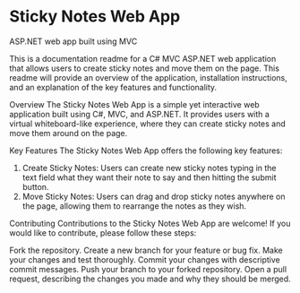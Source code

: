 # Sticky Notes Web App
ASP.NET web app built using MVC

This is a documentation readme for a C# MVC ASP.NET web application that allows users to create sticky notes and move them on the page. This readme will provide an overview of the application, installation instructions, and an explanation of the key features and functionality.

Overview
The Sticky Notes Web App is a simple yet interactive web application built using C#, MVC, and ASP.NET. It provides users with a virtual whiteboard-like experience, where they can create sticky notes and move them around on the page.

Key Features
The Sticky Notes Web App offers the following key features:

1. Create Sticky Notes: Users can create new sticky notes typing in the text field what they want their note to say and then hitting the 
submit button.
2. Move Sticky Notes: Users can drag and drop sticky notes anywhere on the page, allowing them to rearrange the notes as they wish.

Contributing
Contributions to the Sticky Notes Web App are welcome! If you would like to contribute, please follow these steps:

Fork the repository.
Create a new branch for your feature or bug fix.
Make your changes and test thoroughly.
Commit your changes with descriptive commit messages.
Push your branch to your forked repository.
Open a pull request, describing the changes you made and why they should be merged.
